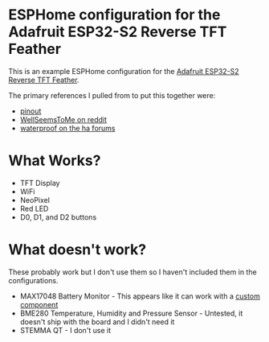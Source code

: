 # ESPHome configuration for the Adafruit ESP32-S2 Reverse TFT Feather

This is an example ESPHome configuration for the [Adafruit ESP32-S2 Reverse TFT Feather](https://learn.adafruit.com/esp32-s2-reverse-tft-feather/overview).

The primary references I pulled from to put this together were:

* [pinout](https://learn.adafruit.com/esp32-s2-reverse-tft-feather/pinouts)
* [WellSeemsToMe on reddit](https://www.reddit.com/r/Esphome/comments/11xmz0w/comment/jggj9f0/?utm_source=share&utm_medium=web3x&utm_name=web3xcss&utm_term=1&utm_content=share_button)
* [waterproof on the ha forums](https://community.home-assistant.io/t/recipe-esphome-adafruit-feather-esp32-s2-thinkink-e-paper-display-battery-monitor/715683#esphome-yaml-file-3)

# What Works?

* TFT Display
* WiFi
* NeoPixel
* Red LED
* D0, D1, and D2 buttons

# What doesn't work?

These probably work but I don't use them so I haven't included them in the configurations.

* MAX17048 Battery Monitor - This appears like it can work with a [custom component](https://github.com/Option-Zero/esphome-components/tree/max17048/components/max17048)
* BME280 Temperature, Humidity and Pressure Sensor - Untested, it doesn't ship with the board and I didn't need it
* STEMMA QT - I don't use it
